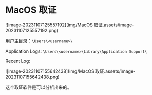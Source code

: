 # MacOS 取证

![image-20231107125557192](img/MacOS 取证.assets/image-20231107125557192.png)

用户主目录：`\Users\<username>\`

Application Logs: `\Users\<username>\Library\Application Support\`

Recent Log:

![image-20231107155642438](img/MacOS 取证.assets/image-20231107155642438.png)

这个取证软件是可以分析出来的。

